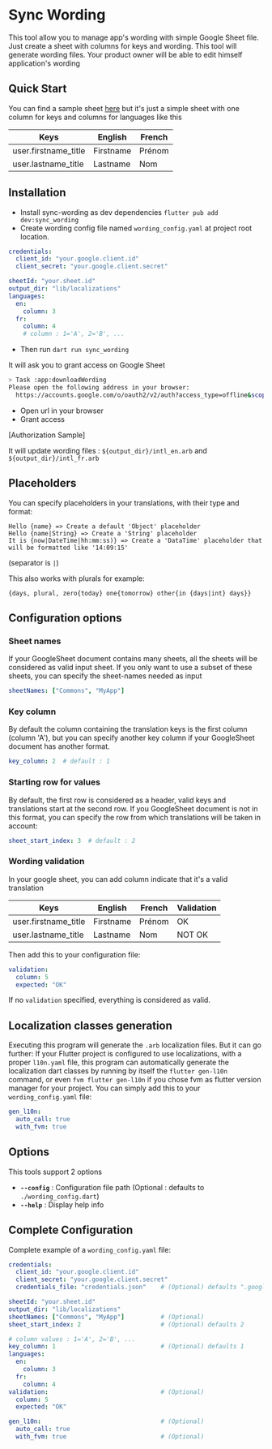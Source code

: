 # Sync Wording

This tool allow you to manage app's wording with simple Google Sheet file. Just create a sheet with columns for keys and wording. This tool will generate wording files. Your product owner will be able to edit himself application's wording

## Quick Start

You can find a sample sheet [here](https://docs.google.com/spreadsheets/d/18Zf_XSU80j_I_VOp9Z4ShdOeUydR6Odyty-ExGBZaz4/edit?usp=sharing) but it's just a simple sheet with one column for keys and columns for languages like this

| Keys                 | English   | French |
| -------------------- | --------- | ------ |
| user.firstname_title | Firstname | Prénom |
| user.lastname_title  | Lastname  | Nom    |

## Installation

- Install sync-wording as dev dependencies `flutter pub add dev:sync_wording`
- Create wording config file named `wording_config.yaml` at project root location.

```yaml
credentials:
  client_id: "your.google.client.id"
  client_secret: "your.google.client.secret"

sheetId: "your.sheet.id"
output_dir: "lib/localizations"
languages:
  en:
    column: 3
  fr:
    column: 4
    # column : 1='A', 2='B', ...
```

- Then run `dart run sync_wording`

It will ask you to grant access on Google Sheet

```bash
> Task :app:downloadWording
Please open the following address in your browser:
  https://accounts.google.com/o/oauth2/v2/auth?access_type=offline&scope=...

```

- Open url in your browser
- Grant access

[Authorization Sample]

It will update wording files : `${output_dir}/intl_en.arb` and `${output_dir}/intl_fr.arb`

## Placeholders

You can specify placeholders in your translations, with their type and format:

```
Hello {name} => Create a default 'Object' placeholder
Hello {name|String} => Create a 'String' placeholder
It is {now|DateTime|hh:mm:ss)} => Create a 'DataTime' placeholder that will be formatted like '14:09:15'
```

(separator is `|`)

This also works with plurals for example:

```
{days, plural, zero{today} one{tomorrow} other{in {days|int} days}}
```

## Configuration options

### Sheet names

If your GoogleSheet document contains many sheets, all the sheets will be considered as valid input sheet.
If you only want to use a subset of these sheets, you can specify the sheet-names needed as input

```yaml
sheetNames: ["Commons", "MyApp"]
```

### Key column

By default the column containing the translation keys is the first column (column 'A'), but you can specify another key column if your GoogleSheet document has another format.

```yaml
key_column: 2  # default : 1
```

### Starting row for values

By default, the first row is considered as a header, valid keys and translations start at the second row.
If you GoogleSheet document is not in this format, you can specify the row from which translations will be taken in account:

```yaml
sheet_start_index: 3  # default : 2
```

### Wording validation

In your google sheet, you can add column indicate that it's a valid translation

| Keys                 | English   | French | Validation |
| -------------------- | --------- | ------ |------------|
| user.firstname_title | Firstname | Prénom | OK         |
| user.lastname_title  | Lastname  | Nom    | NOT OK     |

Then add this to your configuration file:

```yaml
validation:
  column: 5
  expected: "OK"
```

If no `validation` specified, everything is considered as valid.

## Localization classes generation

Executing this program will generate the `.arb` localization files.
But it can go further:
If your Flutter project is configured to use localizations, with a proper `l10n.yaml` file, this program can automatically generate the localization dart classes by running by itself the `flutter gen-l10n` command, or even `fvm flutter gen-l10n` if you chose fvm as flutter version manager for your project.
You can simply add this to your `wording_config.yaml` file:

```yaml
gen_l10n:
  auto_call: true
  with_fvm: true
```

## Options

This tools support 2 options

- **`--config`** : Configuration file path (Optional : defaults to `./wording_config.dart`)
- **`--help`** : Display help info

## Complete Configuration

Complete example of a `wording_config.yaml` file:

```yaml
credentials:
  client_id: "your.google.client.id"
  client_secret: "your.google.client.secret"
  credentials_file: "credentials.json"    # (Optional) defaults ".google_credentials.json"

sheetId: "your.sheet.id"
output_dir: "lib/localizations"
sheetNames: ["Commons", "MyApp"]          # (Optional)
sheet_start_index: 2                      # (Optional) defaults 2

# column values : 1='A', 2='B', ...
key_column: 1                             # (Optional) defaults 1
languages:
  en:
    column: 3
  fr:
    column: 4
validation:                               # (Optional)
  column: 5
  expected: "OK"

gen_l10n:                                 # (Optional)
  auto_call: true
  with_fvm: true                          # (Optional)
```
